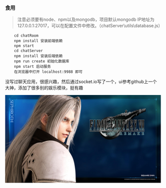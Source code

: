 
### 食用
> 注意必须要有node、npm以及mongodb，项目默认mongodb IP地址为127.0.0.1:27017，可以在配置文件中修改。（chatServer\utils\database.js）
```
    cd chatRoom
    npm install 安装前端依赖
    npm start
    cd chatServer
    npm install 安装后端依赖
    npm run create 初始化数据库
    npm start 启动服务
    在浏览器中打开 localhost:9988 即可
```
没写过聊天应用，很感兴趣，然后通过socket.io写了一个，ui参考github上一个大神，添加了很多别的娱乐模块，挺有趣

![image-20200510222527294](README.assets/image-20200510222527294.png)